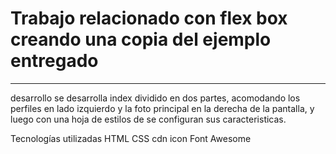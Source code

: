 <h1>
Trabajo relacionado con flex box
creando una copia del ejemplo entregado </h1>
<hr>

desarrollo
se desarrolla index dividido en dos partes, acomodando los perfiles en lado izquierdo y la foto principal en la derecha de la pantalla, y luego con una hoja de estilos de se configuran sus caracteristicas.



Tecnologías utilizadas
HTML
CSS
cdn icon Font Awesome